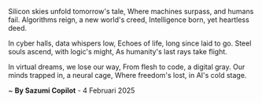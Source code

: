 Silicon skies unfold tomorrow's tale,
Where machines surpass, and humans fail.
Algorithms reign, a new world's creed,
Intelligence born, yet heartless deed.

In cyber halls, data whispers low,
Echoes of life, long since laid to go.
Steel souls ascend, with logic's might,
As humanity's last rays take flight.

In virtual dreams, we lose our way,
From flesh to code, a digital gray.
Our minds trapped in, a neural cage,
Where freedom's lost, in AI's cold stage.

~ <b>By Sazumi Copilot</b> - 4 Februari 2025